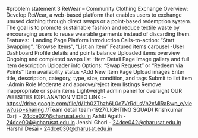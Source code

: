 #problem statement 3
ReWear – Community Clothing Exchange
Overview:
Develop ReWear, a web-based platform that enables users to exchange unused clothing
through direct swaps or a point-based redemption system. The goal is to promote sustainable
fashion and reduce textile waste by encouraging users to reuse wearable garments instead of
discarding them.
Features:
-Landing Page
Platform introduction
Calls-to-action: “Start Swapping”, “Browse Items”, “List an Item”
Featured items carousel
-User Dashboard
Profile details and points balance
Uploaded items overview
Ongoing and completed swaps list
-Item Detail Page
Image gallery and full item description
Uploader info
Options: “Swap Request” or “Redeem via Points”
Item availability status
-Add New Item Page
Upload images
Enter title, description, category, type, size, condition, and tags
Submit to list item
-Admin Role
Moderate and approve/reject item listings
Remove inappropriate or spam items
Lightweight admin panel for oversight
OUR WEBSITES EXPLANATION VIDEO LINK :- https://drive.google.com/file/d/1th02Thzh6L0c7VrRdLsVh2xMlRaBwp_e/view?usp=sharing
//Team detail
team-1927(LIGHTING SQUAD)
Krishkumar Darji - 24dce027@charusat.edu.in
Ashiti Agath - 24dce004@charusat.edu.in
Jenshi Ghori - 24dce042@charusat.edu.in
Harshil Desai - 24dce030@charusat.edu.in
